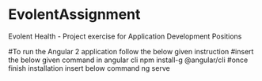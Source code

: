 # EvolentAssignment
Evolent Health - Project exercise for Application Development Positions 


#To run the Angular 2 application follow the below given instruction
#insert the below given command in angular cli
	npm install-g @angular/cli
#once finish installation insert below command
	ng serve 
	

